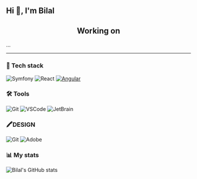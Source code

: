 ## Hi 👋, I'm Bilal

<h2 align="center">Working on</h2>

...

----

### 🧰 Tech stack

![Symfony](https://img.shields.io/badge/-Symfony-101010?style=for-the-badge&logo=Symfony&logoColor=white)
![React](https://img.shields.io/badge/-React-101010?style=for-the-badge&logo=React&logoColor=white)
<a href='https://github.com/0Mrbilal0/Pokedex'>![Angular](https://img.shields.io/badge/-Angular-101010?style=for-the-badge&logo=Angular&logoColor=white)</a>

### 🛠️ Tools
![Git](https://img.shields.io/badge/-Git-101010?style=for-the-badge&logo=git&logoColor=white)
![VSCode](https://img.shields.io/badge/-VSCode-101010?style=for-the-badge&logo=visualstudiocode&logoColor=white)
![JetBrain](https://img.shields.io/badge/-JETBRAIN-101010?style=for-the-badge&logo=jetbrains&logoColor=white)

### 🖍️DESIGN
![Git](https://img.shields.io/badge/-FIGMA-101010?style=for-the-badge&logo=FIGMA&logoColor=white)
![Adobe](https://img.shields.io/badge/-adobe%20color-101010?style=for-the-badge&logo=adobe&logoColor=white)

### 📊 My stats
![Bilal's GitHub stats](https://github-readme-stats-sigma-five.vercel.app/api?username=0Mrbilal0&show_icons=true&theme=prussian)

<!--
**0Mrbilal0/0Mrbilal0** is a ✨ _special_ ✨ repository because its `README.md` (this file) appears on your GitHub profile.

Here are some ideas to get you started:

- 🔭 I’m currently working on ...
- 🌱 I’m currently learning ...
- 👯 I’m looking to collaborate on ...
- 🤔 I’m looking for help with ...
- 💬 Ask me about ...
- 📫 How to reach me: ...
- 😄 Pronouns: ...
- ⚡ Fun fact: ...
-->
